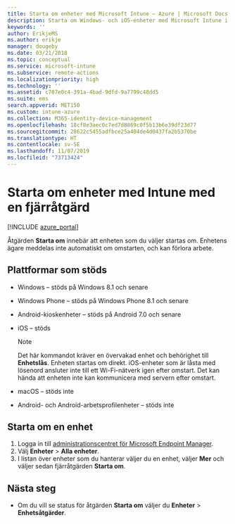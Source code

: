 ```yaml
---
title: Starta om enheter med Microsoft Intune – Azure | Microsoft Docs
description: Starta om Windows- och iOS-enheter med Microsoft Intune i Azure-portalen med fjärråtgärden Starta om.
keywords: ''
author: ErikjeMS
ms.author: erikje
manager: dougeby
ms.date: 03/21/2018
ms.topic: conceptual
ms.service: microsoft-intune
ms.subservice: remote-actions
ms.localizationpriority: high
ms.technology: ''
ms.assetid: c707e0c4-391a-4bad-9dfd-9a7799c48dd5
ms.suite: ems
search.appverid: MET150
ms.custom: intune-azure
ms.collection: M365-identity-device-management
ms.openlocfilehash: 18cf8e3aec0c7ed7d8869c0f5b13b6e39df23d77
ms.sourcegitcommit: 28622c5455adfbce25a404de4d0437fa2b5370be
ms.translationtype: HT
ms.contentlocale: sv-SE
ms.lasthandoff: 11/07/2019
ms.locfileid: "73713424"
---
```

# <a name="remotely-restart-devices-with-intune"></a>Starta om enheter med Intune med en fjärråtgärd


[!INCLUDE [azure_portal](../includes/azure_portal.md)]

Åtgärden **Starta om** innebär att enheten som du väljer startas om. Enhetens ägare meddelas inte automatiskt om omstarten, och kan förlora arbete.

## <a name="supported-platforms"></a>Plattformar som stöds

- Windows – stöds på Windows 8.1 och senare
- Windows Phone – stöds på Windows Phone 8.1 och senare
- Android-kioskenheter – stöds på Android 7.0 och senare
- iOS – stöds

    > [!Note]  
    > Det här kommandot kräver en övervakad enhet och behörighet till **Enhetslås**. Enheten startas om direkt. iOS-enheter som är låsta med lösenord ansluter inte till ett Wi-Fi-nätverk igen efter omstart. Det kan hända att enheten inte kan kommunicera med servern efter omstart.
- macOS – stöds inte
- Android- och Android-arbetsprofilenheter – stöds inte

## <a name="restart-a-device"></a>Starta om en enhet

1. Logga in till [administrationscentret för Microsoft Endpoint Manager](https://go.microsoft.com/fwlink/?linkid=2109431).
3. Välj **Enheter** > **Alla enheter**.
4. I listan över enheter som du hanterar väljer du en enhet, väljer **Mer** och väljer sedan fjärråtgärden **Starta om**.

## <a name="next-steps"></a>Nästa steg

- Om du vill se status för åtgärden **Starta om** väljer du **Enheter** > **Enhetsåtgärder**.
